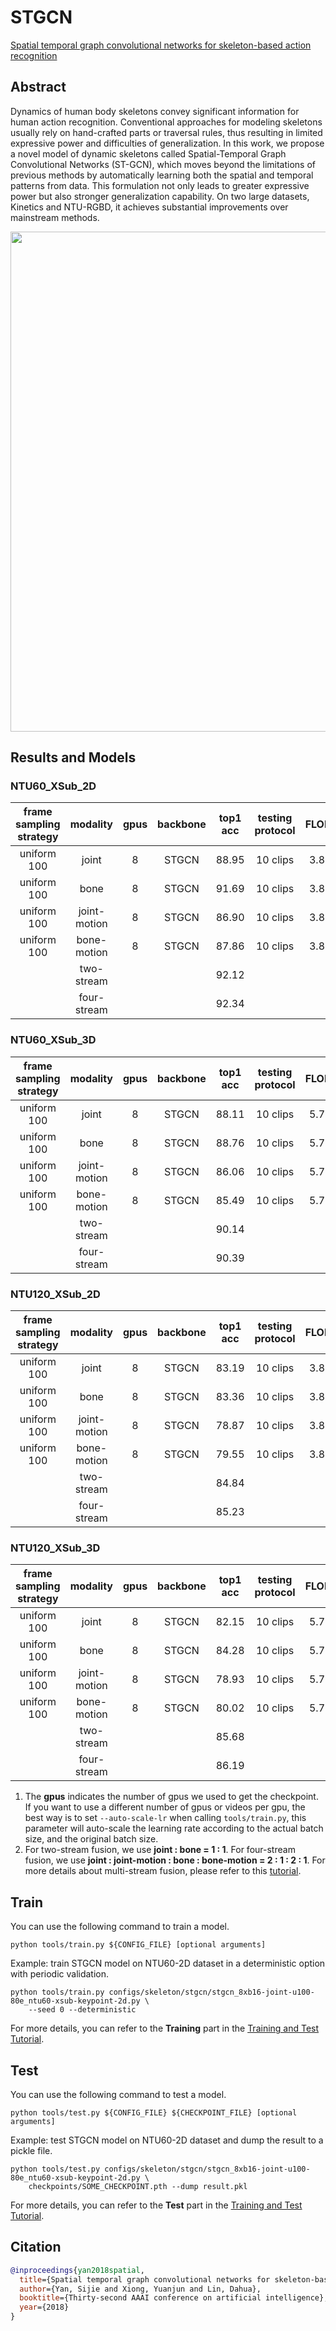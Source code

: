 # STGCN

[Spatial temporal graph convolutional networks for skeleton-based action recognition](https://ojs.aaai.org/index.php/AAAI/article/view/12328)

<!-- [ALGORITHM] -->

## Abstract

<!-- [ABSTRACT] -->

Dynamics of human body skeletons convey significant information for human action recognition. Conventional approaches for modeling skeletons usually rely on hand-crafted parts or traversal rules, thus resulting in limited expressive power and difficulties of generalization. In this work, we propose a novel model of dynamic skeletons called Spatial-Temporal Graph Convolutional Networks (ST-GCN), which moves beyond the limitations of previous methods by automatically learning both the spatial and temporal patterns from data. This formulation not only leads to greater expressive power but also stronger generalization capability. On two large datasets, Kinetics and NTU-RGBD, it achieves substantial improvements over mainstream methods.

<!-- [IMAGE] -->

<div align=center>
<img src="https://user-images.githubusercontent.com/34324155/142995893-d6618728-072c-46e1-b276-9b88cf21a01c.png" width="800"/>
</div>

## Results and Models

### NTU60_XSub_2D

| frame sampling strategy |   modality   | gpus | backbone | top1 acc | testing protocol | FLOPs | params |                  config                   |                  ckpt                   |                  log                   |
| :---------------------: | :----------: | :--: | :------: | :------: | :--------------: | :---: | :----: | :---------------------------------------: | :-------------------------------------: | :------------------------------------: |
|       uniform 100       |    joint     |  8   |  STGCN   |  88.95   |     10 clips     | 3.8G  |  3.1M  | [config](/configs/skeleton/stgcn/stgcn_8xb16-joint-u100-80e_ntu60-xsub-keypoint-2d.py) | [ckpt](https://download.openmmlab.com/mmaction/v1.0/skeleton/stgcn/stgcn_8xb16-joint-u100-80e_ntu60-xsub-keypoint-2d/stgcn_8xb16-joint-u100-80e_ntu60-xsub-keypoint-2d_20221129-484a394a.pth) | [log](https://download.openmmlab.com/mmaction/v1.0/skeleton/stgcn/stgcn_8xb16-joint-u100-80e_ntu60-xsub-keypoint-2d/stgcn_8xb16-joint-u100-80e_ntu60-xsub-keypoint-2d.log) |
|       uniform 100       |     bone     |  8   |  STGCN   |  91.69   |     10 clips     | 3.8G  |  3.1M  | [config](/configs/skeleton/stgcn/stgcn_8xb16-bone-u100-80e_ntu60-xsub-keypoint-2d.py) | [ckpt](https://download.openmmlab.com/mmaction/v1.0/skeleton/stgcn/stgcn_8xb16-bone-u100-80e_ntu60-xsub-keypoint-2d/stgcn_8xb16-bone-u100-80e_ntu60-xsub-keypoint-2d_20221129-c4b44488.pth) | [log](https://download.openmmlab.com/mmaction/v1.0/skeleton/stgcn/stgcn_8xb16-bone-u100-80e_ntu60-xsub-keypoint-2d/stgcn_8xb16-bone-u100-80e_ntu60-xsub-keypoint-2d.log) |
|       uniform 100       | joint-motion |  8   |  STGCN   |  86.90   |     10 clips     | 3.8G  |  3.1M  | [config](/configs/skeleton/stgcn/stgcn_8xb16-joint-motion-u100-80e_ntu60-xsub-keypoint-2d.py) | [ckpt](https://download.openmmlab.com/mmaction/v1.0/skeleton/stgcn/stgcn_8xb16-joint-motion-u100-80e_ntu60-xsub-keypoint-2d/stgcn_8xb16-joint-motion-u100-80e_ntu60-xsub-keypoint-2d_20221129-f18eb408.pth) | [log](https://download.openmmlab.com/mmaction/v1.0/skeleton/stgcn/stgcn_8xb16-joint-motion-u100-80e_ntu60-xsub-keypoint-2d/stgcn_8xb16-joint-motion-u100-80e_ntu60-xsub-keypoint-2d.log) |
|       uniform 100       | bone-motion  |  8   |  STGCN   |  87.86   |     10 clips     | 3.8G  |  3.1M  | [config](/configs/skeleton/stgcn/stgcn_8xb16-bone-motion-u100-80e_ntu60-xsub-keypoint-2d.py) | [ckpt](https://download.openmmlab.com/mmaction/v1.0/skeleton/stgcn/stgcn_8xb16-bone-motion-u100-80e_ntu60-xsub-keypoint-2d/stgcn_8xb16-bone-motion-u100-80e_ntu60-xsub-keypoint-2d_20221129-99c60e2d.pth) | [log](https://download.openmmlab.com/mmaction/v1.0/skeleton/stgcn/stgcn_8xb16-bone-motion-u100-80e_ntu60-xsub-keypoint-2d/stgcn_8xb16-bone-motion-u100-80e_ntu60-xsub-keypoint-2d.log) |
|                         |  two-stream  |      |          |  92.12   |                  |       |        |                                           |                                         |                                        |
|                         | four-stream  |      |          |  92.34   |                  |       |        |                                           |                                         |                                        |

### NTU60_XSub_3D

| frame sampling strategy |   modality   | gpus | backbone | top1 acc | testing protocol | FLOPs | params |                  config                   |                  ckpt                   |                  log                   |
| :---------------------: | :----------: | :--: | :------: | :------: | :--------------: | :---: | :----: | :---------------------------------------: | :-------------------------------------: | :------------------------------------: |
|       uniform 100       |    joint     |  8   |  STGCN   |  88.11   |     10 clips     | 5.7G  |  3.1M  | [config](/configs/skeleton/stgcn/stgcn_8xb16-joint-u100-80e_ntu60-xsub-keypoint-3d.py) | [ckpt](https://download.openmmlab.com/mmaction/v1.0/skeleton/stgcn/stgcn_8xb16-joint-u100-80e_ntu60-xsub-keypoint-3d/stgcn_8xb16-joint-u100-80e_ntu60-xsub-keypoint-3d_20221129-850308e1.pth) | [log](https://download.openmmlab.com/mmaction/v1.0/skeleton/stgcn/stgcn_8xb16-joint-u100-80e_ntu60-xsub-keypoint-3d/stgcn_8xb16-joint-u100-80e_ntu60-xsub-keypoint-3d.log) |
|       uniform 100       |     bone     |  8   |  STGCN   |  88.76   |     10 clips     | 5.7G  |  3.1M  | [config](/configs/skeleton/stgcn/stgcn_8xb16-bone-u100-80e_ntu60-xsub-keypoint-3d.py) | [ckpt](https://download.openmmlab.com/mmaction/v1.0/skeleton/stgcn/stgcn_8xb16-bone-u100-80e_ntu60-xsub-keypoint-3d/stgcn_8xb16-bone-u100-80e_ntu60-xsub-keypoint-3d_20221129-9c8d2970.pth) | [log](https://download.openmmlab.com/mmaction/v1.0/skeleton/stgcn/stgcn_8xb16-bone-u100-80e_ntu60-xsub-keypoint-3d/stgcn_8xb16-bone-u100-80e_ntu60-xsub-keypoint-3d.log) |
|       uniform 100       | joint-motion |  8   |  STGCN   |  86.06   |     10 clips     | 5.7G  |  3.1M  | [config](/configs/skeleton/stgcn/stgcn_8xb16-joint-motion-u100-80e_ntu60-xsub-keypoint-3d.py) | [ckpt](https://download.openmmlab.com/mmaction/v1.0/skeleton/stgcn/stgcn_8xb16-joint-motion-u100-80e_ntu60-xsub-keypoint-3d/stgcn_8xb16-joint-motion-u100-80e_ntu60-xsub-keypoint-3d_20221129-927648ea.pth) | [log](https://download.openmmlab.com/mmaction/v1.0/skeleton/stgcn/stgcn_8xb16-joint-motion-u100-80e_ntu60-xsub-keypoint-3d/stgcn_8xb16-joint-motion-u100-80e_ntu60-xsub-keypoint-3d.log) |
|       uniform 100       | bone-motion  |  8   |  STGCN   |  85.49   |     10 clips     | 5.7G  |  3.1M  | [config](/configs/skeleton/stgcn/stgcn_8xb16-bone-motion-u100-80e_ntu60-xsub-keypoint-3d.py) | [ckpt](https://download.openmmlab.com/mmaction/v1.0/skeleton/stgcn/stgcn_8xb16-bone-motion-u100-80e_ntu60-xsub-keypoint-3d/stgcn_8xb16-bone-motion-u100-80e_ntu60-xsub-keypoint-3d_20221129-593162ca.pth) | [log](https://download.openmmlab.com/mmaction/v1.0/skeleton/stgcn/stgcn_8xb16-bone-motion-u100-80e_ntu60-xsub-keypoint-3d/stgcn_8xb16-bone-motion-u100-80e_ntu60-xsub-keypoint-3d.log) |
|                         |  two-stream  |      |          |  90.14   |                  |       |        |                                           |                                         |                                        |
|                         | four-stream  |      |          |  90.39   |                  |       |        |                                           |                                         |                                        |

### NTU120_XSub_2D

| frame sampling strategy |   modality   | gpus | backbone | top1 acc | testing protocol | FLOPs | params |                  config                   |                  ckpt                   |                  log                   |
| :---------------------: | :----------: | :--: | :------: | :------: | :--------------: | :---: | :----: | :---------------------------------------: | :-------------------------------------: | :------------------------------------: |
|       uniform 100       |    joint     |  8   |  STGCN   |  83.19   |     10 clips     | 3.8G  |  3.1M  | [config](/configs/skeleton/stgcn/stgcn_8xb16-joint-u100-80e_ntu120-xsub-keypoint-2d.py) | [ckpt](https://download.openmmlab.com/mmaction/v1.0/skeleton/stgcn/stgcn_8xb16-joint-u100-80e_ntu120-xsub-keypoint-2d/stgcn_8xb16-joint-u100-80e_ntu120-xsub-keypoint-2d_20221129-612416c6.pth) | [log](https://download.openmmlab.com/mmaction/v1.0/skeleton/stgcn/stgcn_8xb16-joint-u100-80e_ntu120-xsub-keypoint-2d/stgcn_8xb16-joint-u100-80e_ntu120-xsub-keypoint-2d.log) |
|       uniform 100       |     bone     |  8   |  STGCN   |  83.36   |     10 clips     | 3.8G  |  3.1M  | [config](/configs/skeleton/stgcn/stgcn_8xb16-bone-u100-80e_ntu120-xsub-keypoint-2d.py) | [ckpt](https://download.openmmlab.com/mmaction/v1.0/skeleton/stgcn/stgcn_8xb16-bone-u100-80e_ntu120-xsub-keypoint-2d/stgcn_8xb16-bone-u100-80e_ntu120-xsub-keypoint-2d_20221129-131e63c3.pth) | [log](https://download.openmmlab.com/mmaction/v1.0/skeleton/stgcn/stgcn_8xb16-bone-u100-80e_ntu120-xsub-keypoint-2d/stgcn_8xb16-bone-u100-80e_ntu120-xsub-keypoint-2d.log) |
|       uniform 100       | joint-motion |  8   |  STGCN   |  78.87   |     10 clips     | 3.8G  |  3.1M  | [config](/configs/skeleton/stgcn/stgcn_8xb16-joint-motion-u100-80e_ntu120-xsub-keypoint-2d.py) | [ckpt](https://download.openmmlab.com/mmaction/v1.0/skeleton/stgcn/stgcn_8xb16-joint-motion-u100-80e_ntu120-xsub-keypoint-2d/stgcn_8xb16-joint-motion-u100-80e_ntu120-xsub-keypoint-2d_20221129-7cb38ec2.pth) | [log](https://download.openmmlab.com/mmaction/v1.0/skeleton/stgcn/stgcn_8xb16-joint-motion-u100-80e_ntu120-xsub-keypoint-2d/stgcn_8xb16-joint-motion-u100-80e_ntu120-xsub-keypoint-2d.log) |
|       uniform 100       | bone-motion  |  8   |  STGCN   |  79.55   |     10 clips     | 3.8G  |  3.1M  | [config](/configs/skeleton/stgcn/stgcn_8xb16-bone-motion-u100-80e_ntu120-xsub-keypoint-2d.py) | [ckpt](https://download.openmmlab.com/mmaction/v1.0/skeleton/stgcn/stgcn_8xb16-bone-motion-u100-80e_ntu120-xsub-keypoint-2d/stgcn_8xb16-bone-motion-u100-80e_ntu120-xsub-keypoint-2d_20221129-f5b19892.pth) | [log](https://download.openmmlab.com/mmaction/v1.0/skeleton/stgcn/stgcn_8xb16-bone-motion-u100-80e_ntu120-xsub-keypoint-2d/stgcn_8xb16-bone-motion-u100-80e_ntu120-xsub-keypoint-2d.log) |
|                         |  two-stream  |      |          |  84.84   |                  |       |        |                                           |                                         |                                        |
|                         | four-stream  |      |          |  85.23   |                  |       |        |                                           |                                         |                                        |

### NTU120_XSub_3D

| frame sampling strategy |   modality   | gpus | backbone | top1 acc | testing protocol | FLOPs | params |                  config                   |                  ckpt                   |                  log                   |
| :---------------------: | :----------: | :--: | :------: | :------: | :--------------: | :---: | :----: | :---------------------------------------: | :-------------------------------------: | :------------------------------------: |
|       uniform 100       |    joint     |  8   |  STGCN   |  82.15   |     10 clips     | 5.7G  |  3.1M  | [config](/configs/skeleton/stgcn/stgcn_8xb16-joint-u100-80e_ntu120-xsub-keypoint-3d.py) | [ckpt](https://download.openmmlab.com/mmaction/v1.0/skeleton/stgcn/stgcn_8xb16-joint-u100-80e_ntu120-xsub-keypoint-3d/stgcn_8xb16-joint-u100-80e_ntu120-xsub-keypoint-3d_20221129-0484f579.pth) | [log](https://download.openmmlab.com/mmaction/v1.0/skeleton/stgcn/stgcn_8xb16-joint-u100-80e_ntu120-xsub-keypoint-3d/stgcn_8xb16-joint-u100-80e_ntu120-xsub-keypoint-3d.log) |
|       uniform 100       |     bone     |  8   |  STGCN   |  84.28   |     10 clips     | 5.7G  |  3.1M  | [config](/configs/skeleton/stgcn/stgcn_8xb16-bone-u100-80e_ntu120-xsub-keypoint-3d.py) | [ckpt](https://download.openmmlab.com/mmaction/v1.0/skeleton/stgcn/stgcn_8xb16-bone-u100-80e_ntu120-xsub-keypoint-3d/stgcn_8xb16-bone-u100-80e_ntu120-xsub-keypoint-3d_20221129-bc007510.pth) | [log](https://download.openmmlab.com/mmaction/v1.0/skeleton/stgcn/stgcn_8xb16-bone-u100-80e_ntu120-xsub-keypoint-3d/stgcn_8xb16-bone-u100-80e_ntu120-xsub-keypoint-3d.log) |
|       uniform 100       | joint-motion |  8   |  STGCN   |  78.93   |     10 clips     | 5.7G  |  3.1M  | [config](/configs/skeleton/stgcn/stgcn_8xb16-joint-motion-u100-80e_ntu120-xsub-keypoint-3d.py) | [ckpt](https://download.openmmlab.com/mmaction/v1.0/skeleton/stgcn/stgcn_8xb16-joint-motion-u100-80e_ntu120-xsub-keypoint-3d/stgcn_8xb16-joint-motion-u100-80e_ntu120-xsub-keypoint-3d_20221129-5d54f525.pth) | [log](https://download.openmmlab.com/mmaction/v1.0/skeleton/stgcn/stgcn_8xb16-joint-motion-u100-80e_ntu120-xsub-keypoint-3d/stgcn_8xb16-joint-motion-u100-80e_ntu120-xsub-keypoint-3d.log) |
|       uniform 100       | bone-motion  |  8   |  STGCN   |  80.02   |     10 clips     | 5.7G  |  3.1M  | [config](/configs/skeleton/stgcn/stgcn_8xb16-bone-motion-u100-80e_ntu120-xsub-keypoint-3d.py) | [ckpt](https://download.openmmlab.com/mmaction/v1.0/skeleton/stgcn/stgcn_8xb16-bone-motion-u100-80e_ntu120-xsub-keypoint-3d/stgcn_8xb16-bone-motion-u100-80e_ntu120-xsub-keypoint-3d_20221129-3cb0e4e1.pth) | [log](https://download.openmmlab.com/mmaction/v1.0/skeleton/stgcn/stgcn_8xb16-bone-motion-u100-80e_ntu120-xsub-keypoint-3d/stgcn_8xb16-bone-motion-u100-80e_ntu120-xsub-keypoint-3d.log) |
|                         |  two-stream  |      |          |  85.68   |                  |       |        |                                           |                                         |                                        |
|                         | four-stream  |      |          |  86.19   |                  |       |        |                                           |                                         |                                        |

1. The **gpus** indicates the number of gpus we used to get the checkpoint. If you want to use a different number of gpus or videos per gpu, the best way is to set `--auto-scale-lr` when calling `tools/train.py`, this parameter will auto-scale the learning rate according to the actual batch size, and the original batch size.
2. For two-stream fusion, we use **joint : bone = 1 : 1**. For four-stream fusion, we use **joint : joint-motion : bone : bone-motion = 2 : 1 : 2 : 1**. For more details about multi-stream fusion, please refer to this [tutorial](/docs/en/useful_tools.md#multi-stream-fusion.md).

## Train

You can use the following command to train a model.

```shell
python tools/train.py ${CONFIG_FILE} [optional arguments]
```

Example: train STGCN model on NTU60-2D dataset in a deterministic option with periodic validation.

```shell
python tools/train.py configs/skeleton/stgcn/stgcn_8xb16-joint-u100-80e_ntu60-xsub-keypoint-2d.py \
    --seed 0 --deterministic
```

For more details, you can refer to the **Training** part in the [Training and Test Tutorial](/docs/en/user_guides/train_test.md).

## Test

You can use the following command to test a model.

```shell
python tools/test.py ${CONFIG_FILE} ${CHECKPOINT_FILE} [optional arguments]
```

Example: test STGCN model on NTU60-2D dataset and dump the result to a pickle file.

```shell
python tools/test.py configs/skeleton/stgcn/stgcn_8xb16-joint-u100-80e_ntu60-xsub-keypoint-2d.py \
    checkpoints/SOME_CHECKPOINT.pth --dump result.pkl
```

For more details, you can refer to the **Test** part in the [Training and Test Tutorial](/docs/en/user_guides/train_test.md).

## Citation

```BibTeX
@inproceedings{yan2018spatial,
  title={Spatial temporal graph convolutional networks for skeleton-based action recognition},
  author={Yan, Sijie and Xiong, Yuanjun and Lin, Dahua},
  booktitle={Thirty-second AAAI conference on artificial intelligence},
  year={2018}
}
```
